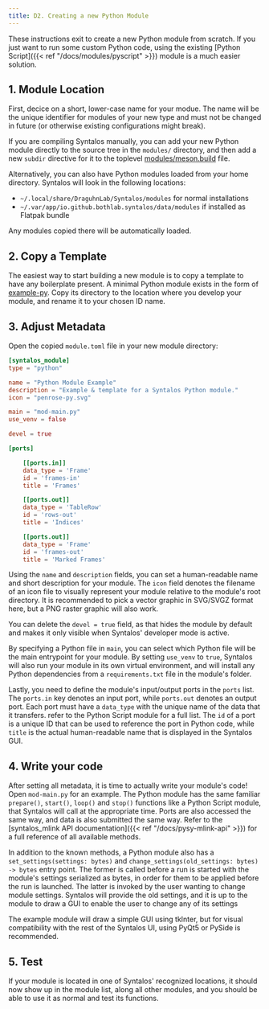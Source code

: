 ```yaml
---
title: D2. Creating a new Python Module
---
```


These instructions exit to create a new Python module from scratch.
If you just want to run some custom Python code, using the existing [Python Script]({{< ref "/docs/modules/pyscript" >}})
module is a much easier solution.

## 1. Module Location

First, decice on a short, lower-case name for your modue. The name will be the unique identifier
for modules of your new type and must not be changed in future (or otherwise existing configurations might break).

If you are compiling Syntalos manually, you can add your new Python module directly to the source tree in
the `modules/` directory, and then add a new `subdir` directive for it to the toplevel
[modules/meson.build](https://github.com/bothlab/syntalos/blob/master/modules/meson.build) file.

Alternatively, you can also have Python modules loaded from your home directory. Syntalos will look
in the following locations:

* `~/.local/share/DraguhnLab/Syntalos/modules` for normal installations
* `~/.var/app/io.github.bothlab.syntalos/data/modules` if installed as Flatpak bundle

Any modules copied there will be automatically loaded.

## 2. Copy a Template

The easiest way to start building a new module is to copy a template to have any boilerplate present.
A minimal Python module exists in the form of [example-py](https://github.com/bothlab/syntalos/tree/master/modules/example-py).
Copy its directory to the location where you develop your module, and rename it to your chosen ID name.

## 3. Adjust Metadata

Open the copied `module.toml` file in your new module directory:

```toml
[syntalos_module]
type = "python"

name = "Python Module Example"
description = "Example & template for a Syntalos Python module."
icon = "penrose-py.svg"

main = "mod-main.py"
use_venv = false

devel = true

[ports]

    [[ports.in]]
    data_type = 'Frame'
    id = 'frames-in'
    title = 'Frames'

    [[ports.out]]
    data_type = 'TableRow'
    id = 'rows-out'
    title = 'Indices'

    [[ports.out]]
    data_type = 'Frame'
    id = 'frames-out'
    title = 'Marked Frames'
```

Using the `name` and `description` fields, you can set a human-readable name and short description for your module.
The `icon` field denotes the filename of an icon file to visually represent your module relative to the module's root directory.
It is recommended to pick a vector graphic in SVG/SVGZ format here, but a PNG raster graphic will also work.

You can delete the `devel = true` field, as that hides the module by default and makes it only visible when Syntalos' developer
mode is active.

By specifying a Python file in `main`, you can select which Python file will be the main entrypoint for your module. By setting
`use_venv` to `true`, Syntalos will also run your module in its own virtual environment, and will install any Python dependencies
from a `requirements.txt` file in the module's folder.

Lastly, you need to define the module's input/output ports in the `ports` list. The `ports.in` key denotes an input port, while
`ports.out` denotes an output port.
Each port must have a `data_type` with the unique name of the data that it transfers. refer to the Python Script module for a full list.
The `id` of a port is a unique ID that can be used to reference the port in Python code, while `title` is the actual human-readable
name that is displayed in the Syntalos GUI.

## 4. Write your code

After setting all metadata, it is time to actually write your module's code!
Open `mod-main.py` for an example. The Python module has the same familiar `prepare()`, `start()`, `loop()` and `stop()`
functions like a Python Script module, that Syntalos will call at the appropriate time.
Ports are also accessed the same way, and data is also submitted the same way. Refer to the [syntalos_mlink API documentation]({{< ref "/docs/pysy-mlink-api" >}})
for a full reference of all available methods.

In addition to the known methods, a Python module also has a `set_settings(settings: bytes)` and `change_settings(old_settings: bytes) -> bytes`
entry point. The former is called before a run is started with the module's settings serialized as bytes, in order for them to be applied before
the run is launched.
The latter is invoked by the user wanting to change module settings. Syntalos will provide the old settings, and it is up to the module to
draw a GUI to enable the user to change any of its settings

The example module will draw a simple GUI using tkInter, but for visual compatibility with the rest of the Syntalos UI, using PyQt5 or PySide
is recommended.

## 5. Test

If your module is located in one of Syntalos' recognized locations, it should now show up in the module list, along all other modules,
and you should be able to use it as normal and test its functions.
